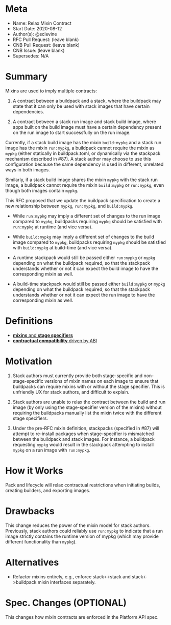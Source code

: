 # Meta
[meta]: #meta
- Name: Relax Mixin Contract
- Start Date: 2020-08-12
- Author(s): @sclevine
- RFC Pull Request: (leave blank)
- CNB Pull Request: (leave blank)
- CNB Issue: (leave blank)
- Supersedes: N/A

# Summary
[summary]: #summary

Mixins are used to imply multiple contracts:

1. A contract between a buildpack and a stack, where the buildpack may state that it can only be used with stack images that have certain dependencies.

2. A contract between a stack run image and stack build image, where apps built on the build image must have a certain dependency present on the run image to start successfully on the run image.

Currently, if a stack build image has the mixin `build:mypkg` and a stack run image has the mixin `run:mypkg`, a buildpack cannot require the mixin as `mypkg` (either statically in buildpack.toml, or dynamically via the stackpack mechanism described in #87). A stack author may choose to use this configuration because the same dependency is used in different, unrelated ways in both images.

Similarly, if a stack build image shares the mixin `mypkg` with the stack run image, a buildpack cannot require the mixin `build:mypkg` or `run:mypkg`, even though both images contain `mypkg`.

This RFC proposed that we update the buildpack specification to create a new relationship between `mypkg`, `run:mypkg`, and `build:mypkg`.

- While `run:mypkg` may imply a different set of changes to the run image compared to `mypkg`, buildpacks requiring `mypkg` should be satisfied with `run:mypkg` at runtime (and vice versa).

- While `build:mypkg` may imply a different set of changes to the build image compared to `mypkg`, buildpacks requiring `mypkg` should be satisfied with `build:mypkg` at build-time (and vice versa).

- A runtime stackpack would still be passed either `run:mypkg` or `mypkg` depending on what the buildpack required, so that the stackpack understands whether or not it can expect the build image to have the corresponding mixin as well.

- A build-time stackpack would still be passed either `build:mypkg` or `mypkg` depending on what the buildpack required, so that the stackpack understands whether or not it can expect the run image to have the corresponding mixin as well.

# Definitions
[definitions]: #definitions

- [**mixins** and **stage specifiers**](https://github.com/buildpacks/spec/blob/main/platform.md#mixins)
- [**contractual compatibility** driven by ABI](https://github.com/buildpacks/spec/blob/main/platform.md#compatibility-guarantees)


# Motivation
[motivation]: #motivation

1. Stack authors must currently provide both stage-specific and non-stage-specific versions of mixin names on each image to ensure that buildpacks can require mixins with or without the stage specifier. This is unfriendly UX for stack authors, and difficult to explain.

2. Stack authors are unable to relax the contract between the build and run image (by only using the stage-specifier version of the mixins) without requiring the buildpacks manually list the mixin twice with the different stage specifiers.

3. Under the pre-RFC mixin definition, stackpacks (specified in #87) will attempt to re-install packages when stage-specifier is mismatched between the buildpack and stack images. For instance, a buildpack requesting `mypkg` would result in the stackpack attempting to install `mypkg` on a run image with `run:mypkg`.


# How it Works
[how-it-works]: #how-it-works

Pack and lifecycle will relax contractual restrictions when initiating builds, creating builders, and exporting images.

# Drawbacks
[drawbacks]: #drawbacks

This change reduces the power of the mixin model for stack authors. Previously, stack authors could reliably use `run:mypkg` to indicate that a run image strictly contains the runtime version of mypkg (which may provide different functionality than `mypkg`).

# Alternatives
[alternatives]: #alternatives

- Refactor mixins entirely, e.g., enforce stack<->stack and stack<->buildpack mixin interfaces separately.


# Spec. Changes (OPTIONAL)
[spec-changes]: #spec-changes
This changes how mixin contracts are enforced in the Platform API spec.
